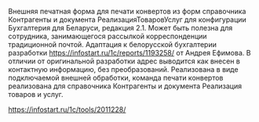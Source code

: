 Внешняя печатная форма для печати конвертов из форм справочника Контрагенты и документа РеализацияТоваровУслуг для конфигурации Бухгалтерия для Беларуси, редакция 2.1. Может быть полезна для сотрудника, занимающегося рассылкой корреспонденции традиционной почтой.
Адаптация к белорусской бухгалтерии разработки https://infostart.ru/1c/reports/1193258/ от Андрея Ефимова.
В отличии от оригинальной разработки адрес выводится как внесен в контактную информацию, без преобразований.
Реализована в виде подключаемой внешней обработки, команда печати конвертов реализована для справочника Контрагенты и документа Реализация товаров и услуг.

https://infostart.ru/1c/tools/2011228/
